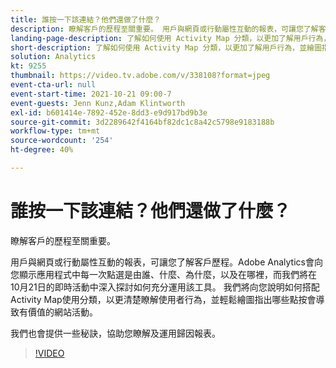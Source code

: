 ```yaml
---
title: 誰按一下該連結？他們還做了什麼？
description: 瞭解客戶的歷程至關重要。 用戶與網頁或行動屬性互動的報表，可讓您了解客戶歷程。Adobe Analytics會向您顯示應用程式中每一次點選是由誰、什麼、為什麼，以及在哪裡，而我們將在10月21日的即時活動中深入探討如何充分運用該工具。 我們將向您說明如何搭配Activity Map使用分類，以更清楚瞭解使用者行為，並輕鬆繪圖指出哪些點按會導致有價值的網站活動。
landing-page-description: 了解如何使用 Activity Map 分類，以更加了解用戶行為，並繪圖指出哪些點選會造成有價值的網站活動。
short-description: 了解如何使用 Activity Map 分類，以更加了解用戶行為，並繪圖指出哪些點選會造成有價值的網站活動。
solution: Analytics
kt: 9255
thumbnail: https://video.tv.adobe.com/v/338108?format=jpeg
event-cta-url: null
event-start-time: 2021-10-21 09:00-7
event-guests: Jenn Kunz,Adam Klintworth
exl-id: b601414e-7892-452e-8dd3-e9d917bd9b3e
source-git-commit: 3d2289642f4164bf82dc1c8a42c5798e9183188b
workflow-type: tm+mt
source-wordcount: '254'
ht-degree: 40%

---
```


# 誰按一下該連結？他們還做了什麼？

瞭解客戶的歷程至關重要。

用戶與網頁或行動屬性互動的報表，可讓您了解客戶歷程。Adobe Analytics會向您顯示應用程式中每一次點選是由誰、什麼、為什麼，以及在哪裡，而我們將在10月21日的即時活動中深入探討如何充分運用該工具。 我們將向您說明如何搭配Activity Map使用分類，以更清楚瞭解使用者行為，並輕鬆繪圖指出哪些點按會導致有價值的網站活動。

我們也會提供一些秘訣，協助您瞭解及運用歸因報表。

>[!VIDEO](https://video.tv.adobe.com/v/338108/?quality=12&learn=on)
